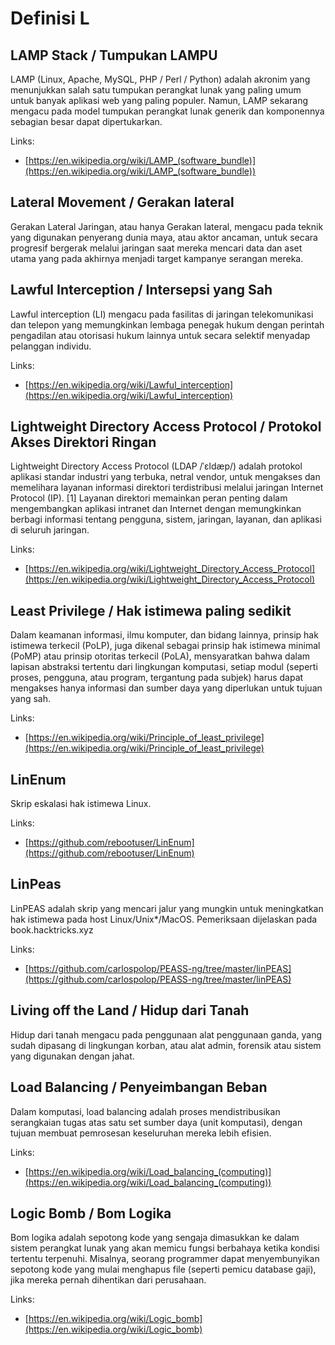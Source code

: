 # Definisi L

## LAMP Stack / Tumpukan LAMPU

LAMP (Linux, Apache, MySQL, PHP / Perl / Python) adalah akronim yang menunjukkan salah satu tumpukan perangkat lunak yang paling umum untuk banyak aplikasi web yang paling populer.
Namun, LAMP sekarang mengacu pada model tumpukan perangkat lunak generik dan komponennya sebagian besar dapat dipertukarkan.

Links:

- [https://en.wikipedia.org/wiki/LAMP_(software_bundle)](https://en.wikipedia.org/wiki/LAMP_(software_bundle))

## Lateral Movement /  Gerakan lateral

Gerakan Lateral Jaringan, atau hanya Gerakan lateral, mengacu pada teknik yang digunakan penyerang dunia maya, atau aktor ancaman, untuk secara progresif bergerak melalui jaringan saat mereka mencari data dan aset utama yang pada akhirnya menjadi target kampanye serangan mereka.

## Lawful Interception / Intersepsi yang Sah

Lawful interception (LI) mengacu pada fasilitas di jaringan telekomunikasi dan telepon yang memungkinkan lembaga penegak hukum dengan perintah pengadilan atau otorisasi hukum lainnya untuk secara selektif menyadap pelanggan individu.

Links:

- [https://en.wikipedia.org/wiki/Lawful_interception](https://en.wikipedia.org/wiki/Lawful_interception)

## Lightweight Directory Access Protocol / Protokol Akses Direktori Ringan

Lightweight Directory Access Protocol (LDAP /ˈɛldæp/) adalah protokol aplikasi standar industri yang terbuka, netral vendor, untuk mengakses dan memelihara layanan informasi direktori terdistribusi melalui jaringan Internet Protocol (IP). [1] Layanan direktori memainkan peran penting dalam mengembangkan aplikasi intranet dan Internet dengan memungkinkan berbagi informasi tentang pengguna, sistem, jaringan, layanan, dan aplikasi di seluruh jaringan.

Links:

- [https://en.wikipedia.org/wiki/Lightweight_Directory_Access_Protocol](https://en.wikipedia.org/wiki/Lightweight_Directory_Access_Protocol)

## Least Privilege / Hak istimewa paling sedikit

Dalam keamanan informasi, ilmu komputer, dan bidang lainnya, prinsip hak istimewa terkecil (PoLP), juga dikenal sebagai prinsip hak istimewa minimal (PoMP) atau prinsip otoritas terkecil (PoLA), mensyaratkan bahwa dalam lapisan abstraksi tertentu dari lingkungan komputasi, setiap modul (seperti proses, pengguna, atau program, tergantung pada subjek) harus dapat mengakses hanya informasi dan sumber daya yang diperlukan untuk tujuan yang sah.

Links:

- [https://en.wikipedia.org/wiki/Principle_of_least_privilege](https://en.wikipedia.org/wiki/Principle_of_least_privilege)

## LinEnum

Skrip eskalasi hak istimewa Linux.

Links:

- [https://github.com/rebootuser/LinEnum](https://github.com/rebootuser/LinEnum)

## LinPeas

LinPEAS adalah skrip yang mencari jalur yang mungkin untuk meningkatkan hak istimewa pada host Linux/Unix*/MacOS. Pemeriksaan dijelaskan pada book.hacktricks.xyz

Links:

- [https://github.com/carlospolop/PEASS-ng/tree/master/linPEAS](https://github.com/carlospolop/PEASS-ng/tree/master/linPEAS)

## Living off the Land / Hidup dari Tanah

Hidup dari tanah mengacu pada penggunaan alat penggunaan ganda, yang sudah dipasang di lingkungan korban, atau alat admin, forensik atau sistem yang digunakan dengan jahat.

## Load Balancing / Penyeimbangan Beban

Dalam komputasi, load balancing adalah proses mendistribusikan serangkaian tugas atas satu set sumber daya (unit komputasi), dengan tujuan membuat pemrosesan keseluruhan mereka lebih efisien.

Links:

- [https://en.wikipedia.org/wiki/Load_balancing_(computing)](https://en.wikipedia.org/wiki/Load_balancing_(computing))

## Logic Bomb / Bom Logika

Bom logika adalah sepotong kode yang sengaja dimasukkan ke dalam sistem perangkat lunak yang akan memicu fungsi berbahaya ketika kondisi tertentu terpenuhi.
Misalnya, seorang programmer dapat menyembunyikan sepotong kode yang mulai menghapus file (seperti pemicu database gaji), jika mereka pernah dihentikan dari perusahaan.

Links:

- [https://en.wikipedia.org/wiki/Logic_bomb](https://en.wikipedia.org/wiki/Logic_bomb)
